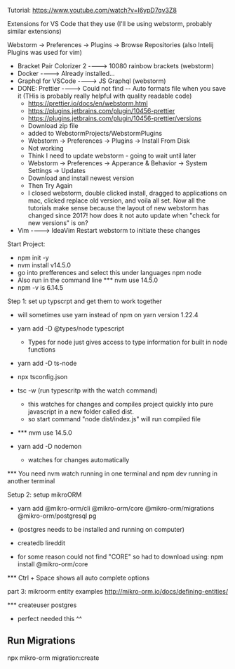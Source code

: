 Tutorial:
https://www.youtube.com/watch?v=I6ypD7qv3Z8

Extensions for VS Code that they use (I'll be using webstorm, probably similar extensions)

Webstorm -> Preferences -> Plugins -> Browse Repositories (also Intelij Plugins was used for vim)

- Bracket Pair Colorizer 2   ----> 10080 rainbow brackets (webstorm)
- Docker ----> Already installed...
- Graphql for VSCode ----> JS Graphql (webstorm)
- DONE: Prettier ----> Could not find  -- Auto formats file when you save it (THis is probably really helpful with quality readable code)
  - https://prettier.io/docs/en/webstorm.html
  - https://plugins.jetbrains.com/plugin/10456-prettier
  - https://plugins.jetbrains.com/plugin/10456-prettier/versions
  - Download zip file
  - added to WebstormProjects/WebstormPlugins
  - Webstorm -> Preferences -> Plugins -> Install From Disk
  - Not working
  - Think I need to update webstorm - going to wait until later
  - Webstorm -> Preferences -> Apperance & Behavior -> System Settings -> Updates
  - Download and install newest version
  - Then Try Again 
  - I closed webstorm, double clicked install, dragged to applications on mac, clicked replace old version, and voila all set.  Now all the tutorials
  make sense because the layout of new webstorm has changed since 2017! how does it not auto update when "check for new versions" is on?
- Vim ----> IdeaVim
Restart webstorm to initiate these changes

Start Project:
- npm init -y
- nvm install v14.5.0
- go into prefferences and select this under languages npm node
- Also run in the command line *** nvm use 14.5.0
- npm -v is 6.14.5

Step 1: set up typscrpt and get them to work together
- will sometimes use yarn instead of npm on yarn version 1.22.4
- yarn add -D @types/node typescript
    - Types for node just gives access to type information for built in node functions
- yarn add -D ts-node
- npx tsconfig.json

- tsc -w  (run typescritp with the watch command)
    - this watches for changes and compiles project quickly into pure javascript in a new folder called dist.  
    - so start command "node dist/index.js" will run compiled file

- *** nvm use 14.5.0
- yarn add -D nodemon 
    - watches for changes automatically
    
*** You need nvm watch running in one terminal and npm dev running in another terminal

Setup 2: setup mikroORM
- yarn add @mikro-orm/cli @mikro-orm/core @mikro-orm/migrations @mikro-orm/postgresql pg
- (postgres needs to be installed and running on computer)
- createdb lireddit

- for some reason could not find "CORE" so had to download using: npm install @mikro-orm/core

*** Ctrl + Space shows all auto complete options

part 3: mikroorm entity examples
http://mikro-orm.io/docs/defining-entities/

*** createuser postgres
- perfect needed this ^^


## Run Migrations
npx mikro-orm migration:create
